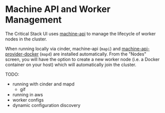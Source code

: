 # Machine API and Worker Management

The Critical Stack UI uses [machine-api](https://github.com/criticalstack/machine-api) to manage the lifecycle of worker
nodes in the cluster.

When running locally via cinder, machine-api (`mapi`) and [machine-api-provider-docker](https://github.com/criticalstack/machine-api-provider-docker) (`mapd`) are installed automatically. From the "Nodes" screen, you will have the option to create a new worker node (i.e. a Docker container on your host) which will automatically join the cluster.

TODO:
- running with cinder and mapd
  - gif
- running in aws
- worker configs
- dynamic configuration discovery
